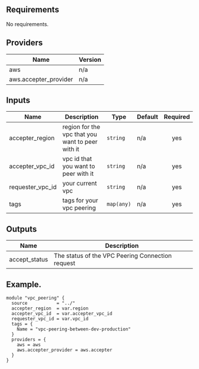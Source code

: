 ## Requirements

No requirements.

## Providers

| Name | Version |
|------|---------|
| aws | n/a |
| aws.accepter\_provider | n/a |

## Inputs

| Name | Description | Type | Default | Required |
|------|-------------|------|---------|:--------:|
| accepter\_region | region for the vpc that you want to peer with it | `string` | n/a | yes |
| accepter\_vpc\_id | vpc id that you want to peer with it | `string` | n/a | yes |
| requester\_vpc\_id | your current vpc | `string` | n/a | yes |
| tags | tags for your vpc peering | `map(any)` | n/a | yes |

## Outputs

| Name | Description |
|------|-------------|
| accept\_status | The status of the VPC Peering Connection request |

## Example. 
```aidl
module "vpc_peering" {
  source           = "../"
  accepter_region  = var.region
  accepter_vpc_id  = var.accepter_vpc_id
  requester_vpc_id = var.vpc_id
  tags = {
    Name = "vpc-peering-between-dev-production"
  }
  providers = {
    aws = aws
    aws.accepter_provider = aws.accepter
  }
}
```
